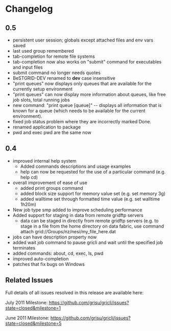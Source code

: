 Changelog
=========

0.5
---

* persistent user session; globals except attached files and env vars saved
* last used group remembered
* tab-completion for remote file systems
* tab-completion now also works on "submit" command for executables and input files
* submit command no longer needs quotes
* BeSTGRID-DEV renamed to **dev** case insensitive
* "print queues" now displays only queues that are available for the currently setup environment
* "print queues" can now display more information about queues, like free job slots, total running jobs
* new command: "print queue [queue]" -- displays all information that is known for a queue (which needs to be available for the current environment).
* fixed job status problem where they are incorrectly marked Done.
* renamed application to package
* pwd and exec pwd are the same now


0.4
---

* improved internal help system
  - Added commands descriptions and usage examples
  - help can now be requested for the use of a particular command (e.g. help cd)
* overall improvement of ease of use
  - added print groups command
  - added block size support for memory value set (e.g. set memory 3g)
  - added walltime set through formatted time value (e.g. set walltime 1h20m)
* New job type smp added to improve scheduling performance
* Added support for staging in data from remote gridftp servers
   - data can be staged in directly from remote gridftp servers (e.g. to stage in a file from the home directory on data fabric, use command attach grid://Groups/nz/nesi/my_file_here.dat
* jobs can have description property now
* added wait job command to pause gricli and wait until the specified job terminates
* added commands: about, cd, exec, ls, pwd
* improved auto-completion
* patches that fix bugs on Windows

Related Issues
---

Full details of all issues resolved in this release are available here:

July 2011 Milestone: https://github.com/grisu/gricli/issues?state=closed&milestone=1

June 2011 Milestone: https://github.com/grisu/gricli/issues?state=closed&milestone=5